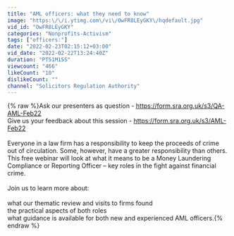 ```yaml
---
title: "AML officers: what they need to know"
image: "https:\/\/i.ytimg.com\/vi\/OwFR8LEyGKY\/hqdefault.jpg"
vid_id: "OwFR8LEyGKY"
categories: "Nonprofits-Activism"
tags: ["officers:"]
date: "2022-02-23T02:15:12+03:00"
vid_date: "2022-02-22T13:24:40Z"
duration: "PT51M15S"
viewcount: "466"
likeCount: "10"
dislikeCount: ""
channel: "Solicitors Regulation Authority"
---
```

{% raw %}Ask our presenters as question - <a rel="nofollow" target="blank" href="https://form.sra.org.uk/s3/QA-AML-Feb22">https://form.sra.org.uk/s3/QA-AML-Feb22</a><br />Give us your feedback about this session -  <a rel="nofollow" target="blank" href="https://form.sra.org.uk/s3/AML-Feb22">https://form.sra.org.uk/s3/AML-Feb22</a><br /><br />Everyone in a law firm has a responsibility to keep the proceeds of crime out of circulation. Some, however, have a greater responsibility than others. This free webinar will look at what it means to be a Money Laundering Compliance or Reporting Officer – key roles in the fight against financial crime.<br /><br />Join us to learn more about:<br /><br />what our thematic review and visits to firms found<br />the practical aspects of both roles<br />what guidance is available for both new and experienced AML officers.{% endraw %}
